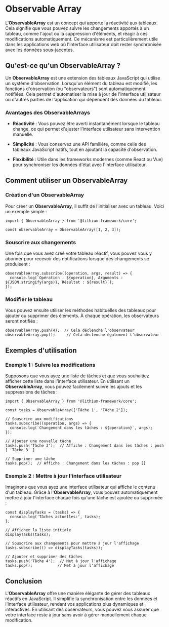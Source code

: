 # Observable Array

L'**ObservableArray** est un concept qui apporte la réactivité aux tableaux. Cela signifie que vous pouvez suivre les changements apportés à un tableau, comme l'ajout ou la suppression d'éléments, et réagir à ces modifications automatiquement. Ce mécanisme est particulièrement utile dans les applications web où l'interface utilisateur doit rester synchronisée avec les données sous-jacentes.

## Qu'est-ce qu'un ObservableArray ?

Un **ObservableArray** est une extension des tableaux JavaScript qui utilise un système d'observation. Lorsqu'un élément du tableau est modifié, les fonctions d'observation (ou "observateurs") sont automatiquement notifiées. Cela permet d'automatiser la mise à jour de l'interface utilisateur ou d'autres parties de l'application qui dépendent des données du tableau.

### Avantages des ObservableArrays

- **Réactivité** : Vous pouvez être averti instantanément lorsque le tableau change, ce qui permet d'ajuster l'interface utilisateur sans intervention manuelle.

- **Simplicité** : Vous conservez une API familière, comme celle des tableaux JavaScript natifs, tout en ajoutant la capacité d'observation.

- **Flexibilité** : Utile dans les frameworks modernes (comme React ou Vue) pour synchroniser les données d'état avec l'interface utilisateur.

## Comment utiliser un ObservableArray

### Création d'un ObservableArray

Pour créer un **ObservableArray**, il suffit de l'initialiser avec un tableau. Voici un exemple simple :

```tsx
import { ObservableArray } from '@lithium-framework/core';

const observableArray = ObservableArray([1, 2, 3]);
```

### Souscrire aux changements

Une fois que vous avez créé votre tableau réactif, vous pouvez vous y abonner pour recevoir des notifications lorsque des changements se produisent :

```tsx
observableArray.subscribe((operation, args, result) => {
  console.log(`Opération : ${operation}, Arguments : ${JSON.stringify(args)}, Résultat : ${result}`);
});
```

### Modifier le tableau

Vous pouvez ensuite utiliser les méthodes habituelles des tableaux pour ajouter ou supprimer des éléments. À chaque opération, les observateurs seront notifiés :

```tsx
observableArray.push(4);  // Cela déclenche l'observateur
observableArray.pop();     // Cela déclenche également l'observateur
```

## Exemples d'utilisation

### Exemple 1 : Suivre les modifications

Supposons que vous ayez une liste de tâches et que vous souhaitiez afficher cette liste dans l'interface utilisateur. En utilisant un **ObservableArray**, vous pouvez facilement suivre les ajouts et les suppressions de tâches :

```tsx
import { ObservableArray } from '@lithium-framework/core';

const tasks = ObservableArray(['Tâche 1', 'Tâche 2']);

// Souscrire aux modifications
tasks.subscribe((operation, args) => {
  console.log(`Changement dans les tâches : ${operation}`, args);
});

// Ajouter une nouvelle tâche
tasks.push('Tâche 3');  // Affiche : Changement dans les tâches : push [ 'Tâche 3' ]

// Supprimer une tâche
tasks.pop();  // Affiche : Changement dans les tâches : pop []
```

### Exemple 2 : Mettre à jour l'interface utilisateur

Imaginons que vous ayez une interface utilisateur qui affiche le contenu d'un tableau. Grâce à l'**ObservableArray**, vous pouvez automatiquement mettre à jour l'interface chaque fois qu'une tâche est ajoutée ou supprimée :

```tsx
const displayTasks = (tasks) => {
  console.log('Tâches actuelles:', tasks);
};

// Afficher la liste initiale
displayTasks(tasks);

// Souscrire aux changements pour mettre à jour l'affichage
tasks.subscribe(() => displayTasks(tasks));

// Ajouter et supprimer des tâches
tasks.push('Tâche 4');  // Met à jour l'affichage
tasks.pop();           // Met à jour l'affichage
```

## Conclusion

L'**ObservableArray** offre une manière élégante de gérer des tableaux réactifs en JavaScript. Il simplifie la synchronisation entre les données et l'interface utilisateur, rendant vos applications plus dynamiques et interactives. En utilisant des observateurs, vous pouvez vous assurer que votre interface reste à jour sans avoir à gérer manuellement chaque modification.